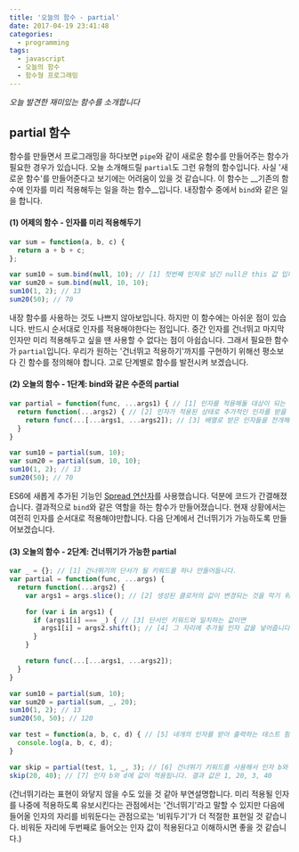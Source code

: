 ```yaml
---
title: '오늘의 함수 - partial'
date: 2017-04-19 23:41:48
categories:
  - programming
tags:
  - javascript
  - 오늘의 함수
  - 함수형 프로그래밍
---
```

_오늘 발견한 재미있는 함수를 소개합니다_

## partial 함수

함수를 만들면서 프로그래밍을 하다보면 `pipe`와 같이 새로운 함수를 만들어주는 함수가 필요한 경우가 있습니다. 오늘 소개해드릴 `partial`도 그런 유형의 함수입니다. 사실 '새로운 함수'를 만들어준다고 보기에는 어려움이 있을 것 같습니다. 이 함수는 __기존의 함수에 인자를 미리 적용해두는 일을 하는 함수__입니다. 내장함수 중에서 `bind`와 같은 일을 합니다. 

#### (1) 어제의 함수 - 인자를 미리 적용해두기

```javascript
var sum = function(a, b, c) {
  return a + b + c;
};

var sum10 = sum.bind(null, 10); // [1] 첫번째 인자로 넘긴 null은 this 값 입니다.
var sum20 = sum.bind(null, 10, 10);
sum10(1, 2); // 13
sum20(50); // 70
```

내장 함수를 사용하는 것도 나쁘지 않아보입니다. 하지만 이 함수에는 아쉬운 점이 있습니다. 반드시 순서대로 인자를 적용해야한다는 점입니다. 중간 인자를 건너뛰고 마지막 인자만 미리 적용해두고 싶을 땐 사용할 수 없다는 점이 아쉽습니다. 그래서 필요한 함수가 `partial`입니다. 우리가 원하는 '건너뛰고 적용하기'까지를 구현하기 위해선 평소보다 긴 함수를 정의해야 합니다. 고로 단계별로 함수를 발전시켜 보겠습니다.


#### (2) 오늘의 함수 - 1단계: bind와 같은 수준의 partial

```javascript
var partial = function(func, ...args1) { // [1] 인자를 적용해둘 대상이 되는 함수 func를 받고 적용될 인자 rest 파라미터를 이용해 배열로 받습니다. (args1 = 미리 적용된 인자)
  return function(...args2) { // [2] 인자가 적용된 상태로 추가적인 인자를 받을 준비가 된 함수를 반환합니다. (args2 = 추가될 인자)
    return func(...[...args1, ...args2]); // [3] 배열로 받은 인자들을 전개해서 함수에 값으로 전달하여 실행합니다. or 'return func.apply([...args1, ...args2])'
  }
}

var sum10 = partial(sum, 10);
var sum20 = partial(sum, 10, 10);
sum10(1, 2); // 13
sum20(50); // 70
```

ES6에 새롭게 추가된 기능인 [Spread 연산자](https://developer.mozilla.org/ko/docs/Web/JavaScript/Reference/Operators/Spread_operator)를 사용했습니다. 덕분에 코드가 간결해졌습니다. 결과적으로 `bind`와 같은 역할을 하는 함수가 만들어졌습니다. 현재 상황에서는 여전히 인자를 순서대로 적용해야만합니다. 다음 단계에서 건너뛰기가 가능하도록 만들어보겠습니다.


#### (3) 오늘의 함수 - 2단계: 건너뛰기가 가능한 partial

```javascript
var _ = {}; // [1] 건너뛰기의 단서가 될 키워드를 하나 만들어둡니다.
var partial = function(func, ...args) {
  return function(...args2) {
    var args1 = args.slice(); // [2] 생성된 클로저의 값이 변경되는 것을 막기 위해 배열을 복제합니다.

    for (var i in args1) { 
      if (args1[i] === _) { // [3] 단서인 키워드와 일치하는 값이면 
        args1[i] = args2.shift(); // [4] 그 자리에 추가될 인자 값을 넣어줍니다.
      }
    }

    return func(...[...args1, ...args2]);
  }
}

var sum10 = partial(sum, 10);
var sum20 = partial(sum, _, 20);
sum10(1, 2); // 13
sum20(50, 50); // 120

var test = function(a, b, c, d) { // [5] 네개의 인자를 받아 출력하는 테스트 함수입니다.
  console.log(a, b, c, d);
}

var skip = partial(test, 1, _, 3); // [6] 건너뛰기 키워드를 사용해서 인자 b와 d의 값을 지정하지 않은 채로 skip 함수를 생성합니다.
skip(20, 40); // [7] 인자 b와 d에 값이 적용됩니다. 결과 값은 1, 20, 3, 40
```

(건너뛰기라는 표현이 와닿지 않을 수도 있을 것 같아 부연설명합니다. 미리 적용될 인자를 나중에 적용하도록 유보시킨다는 관점에서는 '건너뛰기'라고 말할 수 있지만 다음에 들어올 인자의 자리를 비워둔다는 관점으로는 '비워두기'가 더 적절한 표현일 것 같습니다. 비워둔 자리에 두번째로 들어오는 인자 값이 적용된다고 이해하시면 좋을 것 같습니다.)